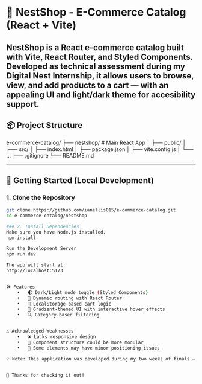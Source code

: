 # 🛒 NestShop - E-Commerce Catalog (React + Vite)

NestShop is a React e-commerce catalog built with Vite, React Router, and Styled Components. Developed as technical assessment during my Digital Nest Internship, it allows users to browse, view, and add products to a cart — with an appealing UI and light/dark theme for accesibility support.
---

## 📦 Project Structure

e-commerce-catalog/
├── nestshop/                # Main React App
│   ├── public/
│   ├── src/
│   ├── index.html
│   ├── package.json
│   ├── vite.config.js
│   └── …
├── .gitignore
└── README.md

---

## 🚀 Getting Started (Local Development)

### 1. Clone the Repository

```bash
git clone https://github.com/ianellis015/e-commerce-catalog.git
cd e-commerce-catalog/nestshop

### 2. Install Dependencies
Make sure you have Node.js installed.
npm install

Run the Development Server
npm run dev

The app will start at:
http://localhost:5173


🛠 Features
	•	🌓 Dark/Light mode toggle (Styled Components)
	•	🧭 Dynamic routing with React Router
	•	🛒 LocalStorage-based cart logic
	•	🎨 Gradient-themed UI with interactive hover effects
	•	🔍 Category-based filtering


⚠️ Acknowledged Weaknesses
	•	❌ Lacks responsive design
	•	🧩 Component structure could be more modular
	•	🧭 Some elements may have minor positioning issues

💡 Note: This application was developed during my two weeks of finals — I had to move quickly and skip certain refinements to meet the deadline.


👏 Thanks for checking it out!